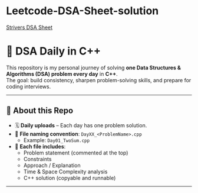 # Leetcode-DSA-Sheet-solution

[Strivers DSA Sheet](https://takeuforward.org/strivers-a2z-dsa-course/strivers-a2z-dsa-course-sheet-2/)

# 🚀 DSA Daily in C++

This repository is my personal journey of solving **one Data Structures & Algorithms (DSA) problem every day** in **C++**.  
The goal: build consistency, sharpen problem-solving skills, and prepare for coding interviews.  

---

## 📌 About this Repo
- 🗓️ **Daily uploads** – Each day has one problem solution.  
- 📝 **File naming convention**: `DayXX_<ProblemName>.cpp`  
  - Example: `Day01_TwoSum.cpp`  
- 🎯 **Each file includes**:
  - Problem statement (commented at the top)  
  - Constraints  
  - Approach / Explanation  
  - Time & Space Complexity analysis  
  - C++ solution (copyable and runnable)  

---
